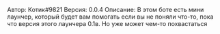 Автор: Котик#9821
Версия: 0.0.4
Описание: В этом боте есть мини лаунчер, который будет вам помогать если вы не поняли что-то, пока что версия этого лаунчера 0.1в. Но уже может чем-то похвастаться

